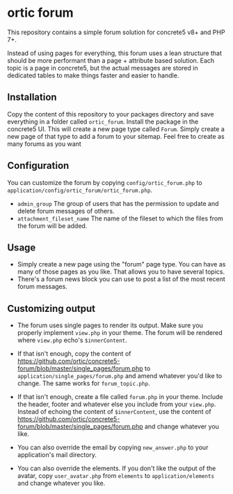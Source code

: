 # ortic forum

This repository contains a simple forum solution for concrete5 v8+ and PHP 7+.

Instead of using pages for everything, this forum uses a lean structure that should be more performant than a page +
attribute based solution. Each topic is a page in concrete5, but the actual messages are stored in dedicated tables to make things faster and easier to handle.

## Installation

Copy the content of this repository to your packages directory and save everything in a folder called `ortic_forum`.
Install the package in the concrete5 UI. This will create a new page type called `Forum`. Simply create a new page of that type to add a forum to your sitemap. Feel free to create as many forums as you want

## Configuration

You can customize the forum by copying `config/ortic_forum.php` to `application/config/ortic_forum/ortic_forum.php`.

* `admin_group` The group of users that has the permission to update and delete forum messages of others.
* `attachment_fileset_name` The name of the fileset to which the files from the forum will be added.

## Usage

* Simply create a new page using the "forum" page type. You can have as many of those pages as you like. That allows you to have several topics.
* There's a forum news block you can use to post a list of the most recent forum messages.

## Customizing output

* The forum uses single pages to render its output. Make sure you properly implement `view.php` in your theme. The forum will be rendered where `view.php` echo's `$innerContent`.
* If that isn't enough, copy the content of https://github.com/ortic/concrete5-forum/blob/master/single_pages/forum.php to `application/single_pages/forum.php` and amend whatever you'd like to change. The same works for `forum_topic.php`.
* If that isn't enough, create a file called `forum.php` in your theme. Include the header, footer and whatever else you include from your `view.php`. Instead of echoing the content of `$innerContent`, use the content of https://github.com/ortic/concrete5-forum/blob/master/single_pages/forum.php and change whatever you like.

* You can also override the email by copying `new_answer.php` to your application's mail directory.
* You can also override the elements. If you don't like the output of the avatar, copy `user_avatar.php` from `elements` to `application/elements` and change whatever you like.
